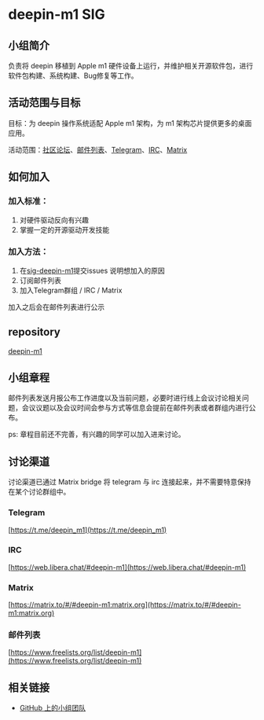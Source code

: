 # deepin-m1 SIG

## 小组简介

负责将 deepin 移植到 Apple m1 硬件设备上运行，并维护相关开源软件包，进行软件包构建、系统构建、Bug修复等工作。

## 活动范围与目标

目标：为 deepin 操作系统适配 Apple m1 架构，为 m1 架构芯片提供更多的桌面应用。

活动范围：[社区论坛](https://bbs.deepin.org/)、[邮件列表](https://www.freelists.org/list/deepin-m1)、[Telegram](https://t.me/deepin_m1)、[IRC](https://web.libera.chat/#deepin-m1)、[Matrix](https://matrix.to/#/#deepin-m1:matrix.org)

## 如何加入

### 加入标准： 

1. 对硬件驱动反向有兴趣
2. 掌握一定的开源驱动开发技能

### 加入方法：

1. 在[sig-deepin-m1](https://github.com/deepin-community/sig-deepin-m1/issues)提交issues 说明想加入的原因
2. 订阅邮件列表
3. 加入Telegram群组 / IRC / Matrix

加入之后会在邮件列表进行公示

##  repository

[deepin-m1](https://github.com/linuxdeepin/deepin-m1)

## 小组章程

邮件列表发送月报公布工作进度以及当前问题，必要时进行线上会议讨论相关问题，会议议题以及会议时间会参与方式等信息会提前在邮件列表或者群组内进行公布。

ps: 章程目前还不完善，有兴趣的同学可以加入进来讨论。 

## 讨论渠道

讨论渠道已通过 Matrix bridge 将 telegram 与 irc 连接起来，并不需要特意保持在某个讨论群组中。

### Telegram

[https://t.me/deepin_m1](https://t.me/deepin_m1)

### IRC

[https://web.libera.chat/#deepin-m1](https://web.libera.chat/#deepin-m1)

### Matrix

[https://matrix.to/#/#deepin-m1:matrix.org](https://matrix.to/#/#deepin-m1:matrix.org)

### 邮件列表

[https://www.freelists.org/list/deepin-m1](https://www.freelists.org/list/deepin-m1)

## 相关链接

- [GitHub 上的小组团队](https://github.com/orgs/deepin-community/teams/deepin-m1)
